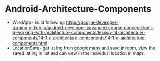 # Android-Architecture-Components
- WordApp- Build following: https://google-developer-training.github.io/android-developer-advanced-course-concepts/unit-6-working-with-architecture-components/lesson-14-architecture-components/14-1-c-architecture-components/14-1-c-architecture-components.html
- LocationSave- get lat lng from google maps and save in room, view the saved lat lng in list and can view in the individual location in maps.
